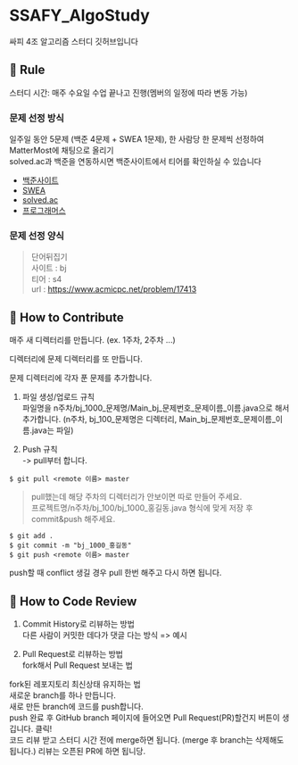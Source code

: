 # SSAFY_AlgoStudy   

싸피 4조 알고리즘 스터디 깃허브입니다

📝 Rule
---
스터디 시간: 매주 수요일 수업 끝나고 진행(멤버의 일정에 따라 변동 가능)

### 문제 선정 방식    
일주일 동안 5문제 (백준 4문제 + SWEA 1문제), 한 사람당 한 문제씩 선정하여 MatterMost에 채팅으로 올리기   
solved.ac과 백준을 연동하시면 백준사이트에서 티어를 확인하실 수 있습니다   
* [백준사이트](https://www.acmicpc.net/)
* [SWEA](https://swexpertacademy.com/main/main.do)
* [solved.ac](https://solved.ac/)
* [프로그래머스](https://programmers.co.kr/learn/challenges?tab=all_challenges)   
### 문제 선정 양식   
>단어뒤집기   
>사이트 : bj   
>티어 : s4   
>url : https://www.acmicpc.net/problem/17413   


🍎 How to Contribute
---

매주 새 디렉터리를 만듭니다. (ex. 1주차, 2주차 ...)

디렉터리에 문제 디렉터리를 또 만듭니다. 

문제 디렉터리에 각자 푼 문제를 추가합니다.

1. 파일 생성/업로드 규칙   
파일명을 n주차/bj_1000_문제명/Main_bj_문제번호_문제이름_이름.java으로 해서 추가합니다. (n주차, bj_100_문제명은 디렉터리, Main_bj_문제번호_문제이름_이름.java는 파일)

2. Push 규칙      
-> pull부터 합니다.     

``` 
$ git pull <remote 이름> master   
```

> pull했는데 해당 주차의 디렉터리가 안보이면 따로 만들어 주세요.   
> 프로젝트명/n주차/bj_100/bj_1000_홍길동.java 형식에 맞게 저장 후 commit&push 해주세요.   

```
$ git add .
$ git commit -m "bj_1000_홍길동"
$ git push <remote 이름> master
```

push할 때 conflict 생길 경우 pull 한번 해주고 다시 하면 됩니다.

🍌 How to Code Review
---
1. Commit History로 리뷰하는 방법   
다른 사람이 커밋한 데다가 댓글 다는 방식 => 예시

2. Pull Request로 리뷰하는 방법   
fork해서 Pull Request 보내는 법   

fork된 레포지토리 최신상태 유지하는 법   
새로운 branch를 하나 만듭니다.   
새로 만든 branch에 코드를 push합니다.   
push 완료 후 GitHub branch 페이지에 들어오면 Pull Request(PR)할건지 버튼이 생깁니다. 클릭!   
코드 리뷰 받고 스터디 시간 전에 merge하면 됩니다. (merge 후 branch는 삭제해도 됩니다.) 리뷰는 오픈된 PR에 하면 됩니당.
